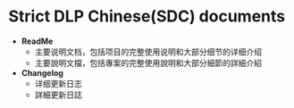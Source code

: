 ﻿Strict DLP Chinese(SDC) documents
=====

* **ReadMe**
    * 主要说明文档，包括项目的完整使用说明和大部分细节的详细介绍
    * 主要說明文檔，包括專案的完整使用說明和大部分細節的詳細介紹
* **Changelog**
    * 详细更新日志
    * 詳細更新日誌
